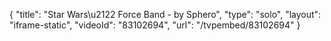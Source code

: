 {
    "title": "Star Wars\u2122 Force Band - by Sphero",
    "type": "solo",
    "layout": "iframe-static",
    "videoId": "83102694",
    "url": "\/tvpembed\/83102694"
}